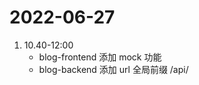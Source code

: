 # 2022-06-27

1. 10.40-12:00 
    - blog-frontend 添加 mock 功能 
    - blog-backend 添加 url 全局前缀 /api/

